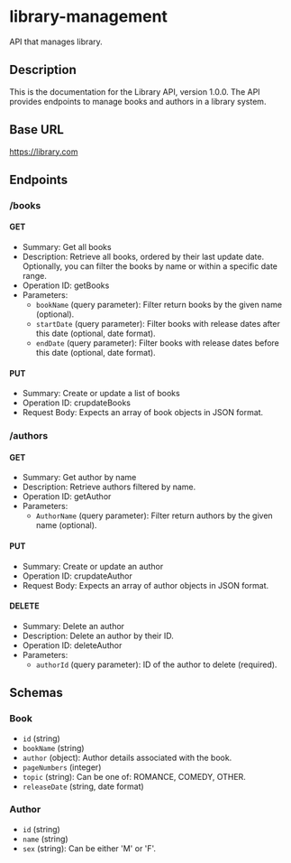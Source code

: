 # library-management
API that manages library.

## Description
This is the documentation for the Library API, version 1.0.0. The API provides endpoints to manage books and authors in a library system.

## Base URL
https://library.com

## Endpoints

### /books

#### GET
- Summary: Get all books
- Description: Retrieve all books, ordered by their last update date. Optionally, you can filter the books by name or within a specific date range.
- Operation ID: getBooks
- Parameters:
  - `bookName` (query parameter): Filter return books by the given name (optional).
  - `startDate` (query parameter): Filter books with release dates after this date (optional, date format).
  - `endDate` (query parameter): Filter books with release dates before this date (optional, date format).

#### PUT
- Summary: Create or update a list of books
- Operation ID: crupdateBooks
- Request Body: Expects an array of book objects in JSON format.

### /authors

#### GET
- Summary: Get author by name
- Description: Retrieve authors filtered by name.
- Operation ID: getAuthor
- Parameters:
  - `AuthorName` (query parameter): Filter return authors by the given name (optional).

#### PUT
- Summary: Create or update an author
- Operation ID: crupdateAuthor
- Request Body: Expects an array of author objects in JSON format.

#### DELETE
- Summary: Delete an author
- Description: Delete an author by their ID.
- Operation ID: deleteAuthor
- Parameters:
  - `authorId` (query parameter): ID of the author to delete (required).

## Schemas

### Book
- `id` (string)
- `bookName` (string)
- `author` (object): Author details associated with the book.
- `pageNumbers` (integer)
- `topic` (string): Can be one of: ROMANCE, COMEDY, OTHER.
- `releaseDate` (string, date format)

### Author
- `id` (string)
- `name` (string)
- `sex` (string): Can be either 'M' or 'F'.


